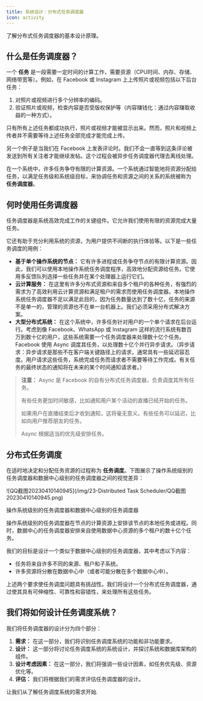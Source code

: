 ```yaml
---
title: 系统设计：分布式任务调度器
icon: activity
---
```



了解分布式任务调度器的基本设计原理。

## 什么是任务调度器？

一个 **任务** 是一段需要一定时间的计算工作，需要资源（CPU时间、内存、存储、网络带宽等）。例如，在 Facebook 或 Instagram 上上传照片或视频包括以下后台任务：

1. 对照片或视频进行多个分辨率的编码。
2. 验证照片或视频，检查内容是否受版权保护等（内容赚钱化：通过内容赚取收益的一种方式）。

只有所有上述任务都成功执行，照片或视频才能被显示出来。然而，照片和视频上传者并不需要等待上述任务全部完成才能完成上传。

另一个例子是当我们在 Facebook 上发表评论时。我们不会一直等到这条评论被发送到所有关注者才能继续发帖。这个过程会被异步任务调度器代理去离线处理。

在一个系统中，许多任务争夺有限的计算资源。一个系统通过智能地将资源分配给任务，以满足任务级和系统级目标，来协调任务和资源之间的关系的系统被称为 **任务调度器**。

## 何时使用任务调度器

任务调度器是系统高效完成工作的关键组件。它允许我们使用有限的资源完成大量任务。

它还有助于充分利用系统的资源，为用户提供不间断的执行体验等。以下是一些任务调度的用例：

- **基于单个操作系统的节点：** 它有许多进程或任务争夺节点的有限计算资源。因此，我们可以使用本地操作系统任务调度程序，高效地分配资源给任务。它使用多反馈队列选择一些任务并在某个处理器上运行它们。
- **云计算服务：** 在这里有许多分布式资源和来自多个租户的各种任务，有强烈的需求为了高效利用云计算资源和满足租户的需求而使用任务调度器。本地操作系统任务调度器不足以满足此目的，因为任务数量达到了数十亿，任务的来源不是单一的，管理的资源也不在单一台机器上。我们必须采用分布式解决方案。
- **大型分布式系统：** 在这个系统中，许多任务针对用户的一个单个请求在后台运行。考虑到像 Facebook、WhatsApp 或 Instagram 这样的流行系统有数百万到数十亿的用户，这些系统需要一个任务调度器来处理数十亿个任务。Facebook 使用 Async 调度其任务，以处理数十亿个并行异步请求。（异步请求：异步请求是那些不在客户端关键路径上的请求，通常具有一些延迟容忍度。用户请求这些任务，系统完成任务而请求者不需要等待工作完成。有关任务的最终状态的通知将在未来的某个时间通知请求者。）

> **注意：** Async 是 Facebook 的自有分布式任务调度器，负责调度其所有任务。
>
> 有些任务更加时间敏感，比如通知用户某个活动的直播已经开始的任务。
>
> 如果用户在直播结束后才收到通知，这将毫无意义。有些任务可以延迟，比如向用户推荐朋友的任务。
>
> Async 根据适当的优先级安排任务。

## 分布式任务调度

在适时地决定和分配任务资源的过程称为 **任务调度**。下图展示了操作系统级别的任务调度器和数据中心级别的任务调度器之间的视觉差异：

![QQ截图20230410140945](/img/23-Distributed Task Scheduler/QQ截图20230410140945.png)

操作系统级别的任务调度器和数据中心级别的任务调度器

操作系统级别的任务调度器在节点的计算资源上安排该节点的本地任务或进程。同时，数据中心的任务调度器安排来自使用数据中心资源的多个租户的数十亿个任务。

我们的目标是设计一个类似于数据中心级别的任务调度器，其中考虑以下内容：

- 任务将来自许多不同的来源、租户和子系统。
- 许多资源将分散在数据中心中（或者可能分散在多个数据中心中）。

上述两个要求使任务调度问题具有挑战性。我们将设计一个分布式任务调度器，通过使其具有可伸缩性、可靠性和容错性，来处理所有这些任务。

## 我们将如何设计任务调度系统？

我们将任务调度器的设计分为四个部分：

1. **需求：** 在这一部分，我们将识别任务调度系统的功能和非功能要求。
2. **设计：** 这一部分将讨论任务调度系统的系统设计，并探讨系统和数据库架构的组件。
3. **设计考虑因素：** 在这一部分，我们将强调一些设计因素，如任务优先级、资源优化等。
4. **评估：** 我们将根据我们的需求评估任务调度器的设计。

让我们从了解任务调度系统的需求开始.